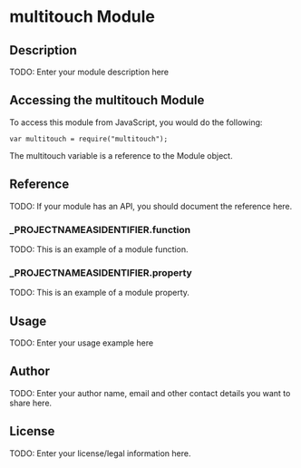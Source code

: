 # multitouch Module

## Description

TODO: Enter your module description here

## Accessing the multitouch Module

To access this module from JavaScript, you would do the following:

	var multitouch = require("multitouch");

The multitouch variable is a reference to the Module object.	

## Reference

TODO: If your module has an API, you should document
the reference here.

### ___PROJECTNAMEASIDENTIFIER__.function

TODO: This is an example of a module function.

### ___PROJECTNAMEASIDENTIFIER__.property

TODO: This is an example of a module property.

## Usage

TODO: Enter your usage example here

## Author

TODO: Enter your author name, email and other contact
details you want to share here. 

## License

TODO: Enter your license/legal information here.

